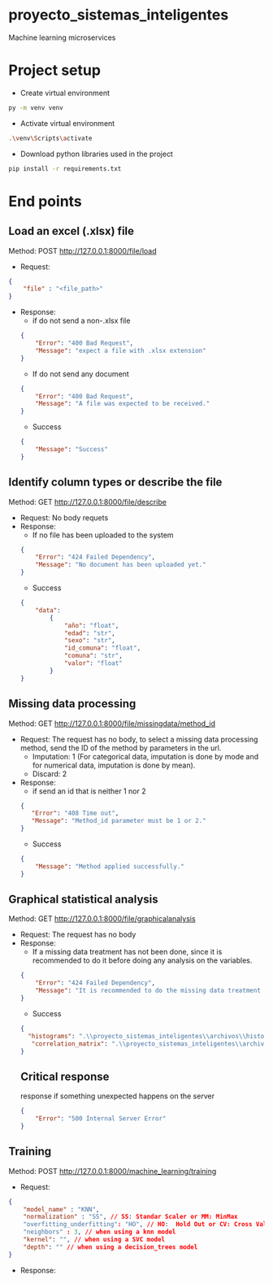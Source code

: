 # proyecto_sistemas_inteligentes
Machine learning microservices 

# Project setup
- Create virtual environment 
```sh
py -m venv venv
```
- Activate virtual environment
```sh
.\venv\Scripts\activate
```

- Download python libraries used in the project
```sh
pip install -r requirements.txt
```

# End points
## Load an excel (.xlsx) file
Method: POST http://127.0.0.1:8000/file/load
- Request: 
```json
{
    "file" : "<file_path>"
}
```
- Response: 
  - if do not send a non-.xlsx file
  ```json
  {
      "Error": "400 Bad Request", 
      "Message": "expect a file with .xlsx extension"
  }
  ```
  - If do not send any document
  ```json
  {
      "Error": "400 Bad Request", 
      "Message": "A file was expected to be received."
  }
  ```
  - Success
  ```json
  {
      "Message": "Success"
  }
  ```

## Identify column types or describe the file
Method: GET http://127.0.0.1:8000/file/describe
- Request: No body requets
- Response:
  - If no file has been uploaded to the system
  ```json
  {
      "Error": "424 Failed Dependency", 
      "Message": "No document has been uploaded yet."
  }
  ```
  - Success
  ```json
  {
      "data": 
          {
              "año": "float",
              "edad": "str",
              "sexo": "str",
              "id_comuna": "float",
              "comuna": "str",
              "valor": "float"
          }
  }
  ```
## Missing data processing
Method: GET http://127.0.0.1:8000/file/missingdata/method_id
- Request: The request has no body, to select a missing data processing method, send the ID of the method by parameters in the url.
  - Imputation: 1 (For categorical data, imputation is done by mode and for numerical data, imputation is done by mean).
  - Discard: 2
- Response:
  - if send an id that is neither 1 nor 2 
   ```json
  {
      "Error": "408 Time out", 
      "Message": "Method_id parameter must be 1 or 2."
  }
  ```
  - Success
  ```json
  {
      "Message": "Method applied successfully."
  }
  ``` 
## Graphical statistical analysis
Method: GET http://127.0.0.1:8000/file/graphicalanalysis
- Request: The request has no body
- Response:
  - If a missing data treatment has not been done, since it is recommended to do it before doing any analysis on the variables.
  ```json
  {
      "Error": "424 Failed Dependency", 
      "Message": "It is recommended to do the missing data treatment first."
  }
  ```
  - Success
  ```json
  {
    "histograms": ".\\proyecto_sistemas_inteligentes\\archivos\\histograms\\2023-05-19_19-45-00.png",
     "correlation_matrix": ".\\proyecto_sistemas_inteligentes\\archivos\\ correlation_matrix\\2023-05-19_19-45-01.png"
  }
  ``` 
  ## Critical response
  response if something unexpected happens on the server
  ```json
  {
      "Error": "500 Internal Server Error"
  }
  ```
## Training
Method: POST http://127.0.0.1:8000/machine_learning/training
- Request:
```json
{
    "model_name" : "KNN",
    "normalization" : "SS", // SS: Standar Scaler or MM: MinMax
    "overfitting_underfitting": "HO", // HO:  Hold Out or CV: Cross Validation
    "neighbors" : 3, // when using a knn model
    "kernel": "", // when using a SVC model
    "depth": "" // when using a decision_trees model
}
```

- Response: